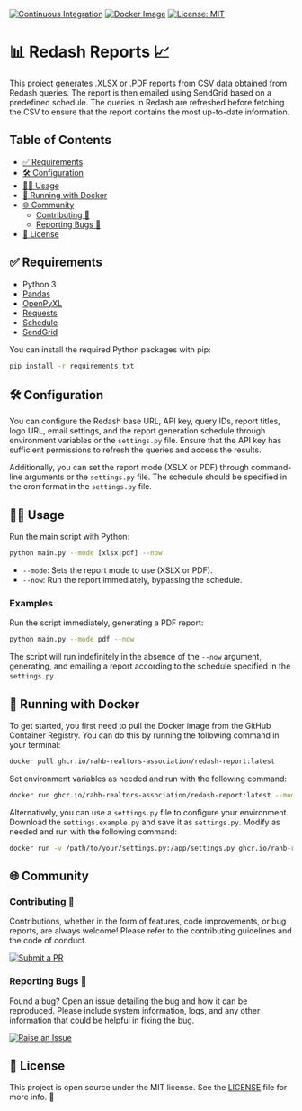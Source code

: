 [![Continuous Integration](https://github.com/RAHB-REALTORS-Association/redash-report/actions/workflows/python-app.yml/badge.svg)](https://github.com/RAHB-REALTORS-Association/redash-report/actions/workflows/python-app.yml)
[![Docker Image](https://github.com/RAHB-REALTORS-Association/redash-report/actions/workflows/docker-image.yml/badge.svg)](https://github.com/RAHB-REALTORS-Association/redash-report/actions/workflows/docker-image.yml)
[![License: MIT](https://img.shields.io/badge/License-MIT-yellow.svg)](https://opensource.org/licenses/MIT)

# 📊 Redash Reports 📈

This project generates .XLSX or .PDF reports from CSV data obtained from Redash queries. The report is then emailed using SendGrid based on a predefined schedule. The queries in Redash are refreshed before fetching the CSV to ensure that the report contains the most up-to-date information.

## Table of Contents
- [✅ Requirements](#-requirements)
- [🛠️ Configuration](#configuration)
- [🧑‍💻 Usage](#-usage)
- [🐳 Running with Docker](#-running-with-docker)
- [🌐 Community](#-community)
  - [Contributing 👥](#contributing-)
  - [Reporting Bugs 🐛](#reporting-bugs-)
- [📄 License](#-license)

## ✅ Requirements

- Python 3
- [Pandas](https://pandas.pydata.org/)
- [OpenPyXL](https://openpyxl.readthedocs.io/en/stable/)
- [Requests](https://docs.python-requests.org/en/latest/)
- [Schedule](https://schedule.readthedocs.io/en/stable/)
- [SendGrid](https://sendgrid.com/)

You can install the required Python packages with pip:

```bash
pip install -r requirements.txt
```

## 🛠️ Configuration
You can configure the Redash base URL, API key, query IDs, report titles, logo URL, email settings, and the report generation schedule through environment variables or the `settings.py` file. Ensure that the API key has sufficient permissions to refresh the queries and access the results. 

Additionally, you can set the report mode (XSLX or PDF) through command-line arguments or the `settings.py` file. The schedule should be specified in the cron format in the `settings.py` file.

## 🧑‍💻 Usage
Run the main script with Python:

```bash
python main.py --mode [xlsx|pdf] --now
```

- `--mode`: Sets the report mode to use (XSLX or PDF).
- `--now`: Run the report immediately, bypassing the schedule.

### Examples
Run the script immediately, generating a PDF report:

```bash
python main.py --mode pdf --now
```

The script will run indefinitely in the absence of the `--now` argument, generating, and emailing a report according to the schedule specified in the `settings.py`.

## 🐳 Running with Docker

To get started, you first need to pull the Docker image from the GitHub Container Registry. You can do this by running the following command in your terminal:

```bash
docker pull ghcr.io/rahb-realtors-association/redash-report:latest
```

Set environment variables as needed and run with the following command:

```bash
docker run ghcr.io/rahb-realtors-association/redash-report:latest --mode [xlsx|pdf] --now
```

Alternatively, you can use a `settings.py` file to configure your environment. Download the `settings.example.py` and save it as `settings.py`. Modify as needed and run with the following command:

```bash
docker run -v /path/to/your/settings.py:/app/settings.py ghcr.io/rahb-realtors-association/redash-report:latest --mode [xlsx|pdf] --now
```

## 🌐 Community

### Contributing 👥

Contributions, whether in the form of features, code improvements, or bug reports, are always welcome! Please refer to the contributing guidelines and the code of conduct.

[![Submit a PR](https://img.shields.io/badge/Submit_a_PR-GitHub-%23060606?style=for-the-badge&logo=github&logoColor=fff)](https://github.com/RAHB-REALTORS-Association/redash-report/compare)

### Reporting Bugs 🐛

Found a bug? Open an issue detailing the bug and how it can be reproduced. Please include system information, logs, and any other information that could be helpful in fixing the bug.

[![Raise an Issue](https://img.shields.io/badge/Raise_an_Issue-GitHub-%23060606?style=for-the-badge&logo=github&logoColor=fff)](https://github.com/RAHB-REALTORS-Association/redash-report/issues/new/choose)

## 📄 License
This project is open source under the MIT license. See the [LICENSE](LICENSE) file for more info. 📜